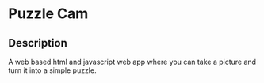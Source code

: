 # Puzzle Cam

## Description

 A web based html and javascript web app where you can take a picture and turn it into a simple puzzle. 